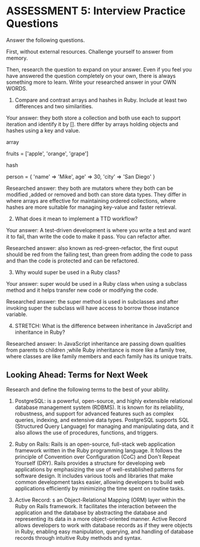 # ASSESSMENT 5: Interview Practice Questions

Answer the following questions.

First, without external resources. Challenge yourself to answer from memory.

Then, research the question to expand on your answer. Even if you feel you have answered the question completely on your own, there is always something more to learn. Write your researched answer in your OWN WORDS.

1. Compare and contrast arrays and hashes in Ruby. Include at least two differences and two similarities.

Your answer: they both store a collection and both use each to support iteration and identify it by []. there differ by arrays holding objects and hashes using a key and value.

array

fruits = ['apple', 'orange', 'grape']

hash

person = { 'name' => 'Mike', age' => 30, 'city' => 'San Diego' }

Researched answer: they both are mutators where they both can be modified ,added or removed and both can store data types. They differ in where arrays are effective for maintaining ordered collections, where hashes are more suitable for managing key-value and faster retrieval. 

2. What does it mean to implement a TTD workflow?

Your answer: A test-driven development is where you write a test and want it to fail, than write the code to make it pass. You can refactor after.

Researched answer: also known as red-green-refactor, the first ouput should be red from the failing test, than green from adding the code to pass and than the code is protected and can be refactored. 

3. Why would super be used in a Ruby class?

Your answer: super would be used in a Ruby class when using a subclass method and it helps transfer new code or modifying the code. 

Researched answer: the super method is used in subclasses and after invoking super the subclass will have access to borrow those instance variable. 

4. STRETCH: What is the difference between inheritance in JavaScript and inheritance in Ruby?

Researched answer: In JavaScript inheritance are passing down qualities from parents to children ;while Ruby inheritance  is more like a family tree, where classes are like family members and each family has its unique traits. 

## Looking Ahead: Terms for Next Week

Research and define the following terms to the best of your ability.

1. PostgreSQL: is a powerful, open-source, and highly extensible relational database management system (RDBMS). It is known for its reliability, robustness, and support for advanced features such as complex queries, indexing, and extensive data types. PostgreSQL supports SQL (Structured Query Language) for managing and manipulating data, and it also allows the use of procedures, functions, and triggers.

2. Ruby on Rails: Rails is an open-source, full-stack web application framework written in the Ruby programming language. It follows the principle of Convention over Configuration (CoC) and Don't Repeat Yourself (DRY). Rails provides a structure for developing web applications by emphasizing the use of well-established patterns for software design. It includes various tools and libraries that make common development tasks easier, allowing developers to build web applications efficiently by minimizing the time spent on routine tasks.

3. Active Record: s an Object-Relational Mapping (ORM) layer within the Ruby on Rails framework. It facilitates the interaction between the application and the database by abstracting the database and representing its data in a more object-oriented manner. Active Record allows developers to work with database records as if they were objects in Ruby, enabling easy manipulation, querying, and handling of database records through intuitive Ruby methods and syntax. 
